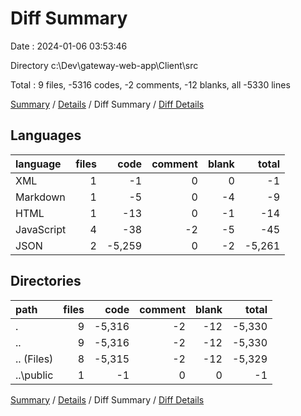 # Diff Summary

Date : 2024-01-06 03:53:46

Directory c:\\Dev\\gateway-web-app\\Client\\src

Total : 9 files,  -5316 codes, -2 comments, -12 blanks, all -5330 lines

[Summary](results.md) / [Details](details.md) / Diff Summary / [Diff Details](diff-details.md)

## Languages
| language | files | code | comment | blank | total |
| :--- | ---: | ---: | ---: | ---: | ---: |
| XML | 1 | -1 | 0 | 0 | -1 |
| Markdown | 1 | -5 | 0 | -4 | -9 |
| HTML | 1 | -13 | 0 | -1 | -14 |
| JavaScript | 4 | -38 | -2 | -5 | -45 |
| JSON | 2 | -5,259 | 0 | -2 | -5,261 |

## Directories
| path | files | code | comment | blank | total |
| :--- | ---: | ---: | ---: | ---: | ---: |
| . | 9 | -5,316 | -2 | -12 | -5,330 |
| .. | 9 | -5,316 | -2 | -12 | -5,330 |
| .. (Files) | 8 | -5,315 | -2 | -12 | -5,329 |
| ..\\public | 1 | -1 | 0 | 0 | -1 |

[Summary](results.md) / [Details](details.md) / Diff Summary / [Diff Details](diff-details.md)